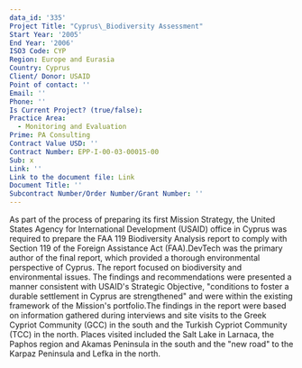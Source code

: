 ```yaml
---
data_id: '335'
Project Title: "Cyprus\_Biodiversity Assessment"
Start Year: '2005'
End Year: '2006'
ISO3 Code: CYP
Region: Europe and Eurasia
Country: Cyprus
Client/ Donor: USAID
Point of contact: ''
Email: ''
Phone: ''
Is Current Project? (true/false): 
Practice Area:
  - Monitoring and Evaluation
Prime: PA Consulting
Contract Value USD: ''
Contract Number: EPP-I-00-03-00015-00
Sub: x
Link: ''
Link to the document file: Link
Document Title: ''
Subcontract Number/Order Number/Grant Number: ''
---
```


As part of the process of preparing its first Mission Strategy, the United States Agency for International Development (USAID) office in Cyprus was required to prepare the FAA 119 Biodiversity Analysis report to comply with Section 119 of the Foreign Assistance Act (FAA).DevTech was the primary author of the final report, which provided a thorough environmental perspective of Cyprus. The report focused on biodiversity and environmental issues. The findings and recommendations were presented a manner consistent with USAID's Strategic Objective, \"conditions to foster a durable settlement in Cyprus are strengthened\" and were within the existing framework of the Mission's portfolio.The findings in the report were based on information gathered during interviews and site visits to the Greek Cypriot Community (GCC) in the south and the Turkish Cypriot Community (TCC) in the north. Places visited included the Salt Lake in Larnaca, the Paphos region and Akamas Peninsula in the south and the \"new road\" to the Karpaz Peninsula and Lefka in the north.